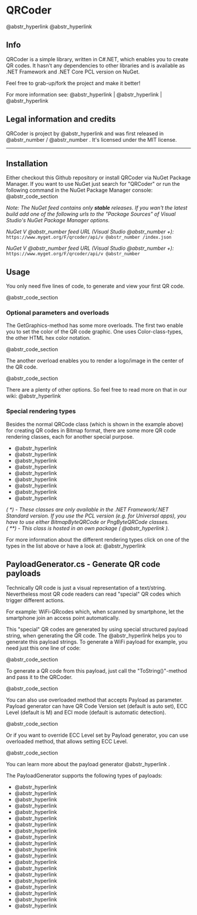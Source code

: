 # QRCoder

@abstr_hyperlink @abstr_hyperlink 

## Info

QRCoder is a simple library, written in C#.NET, which enables you to create QR codes. It hasn't any dependencies to other libraries and is available as .NET Framework and .NET Core PCL version on NuGet.

Feel free to grab-up/fork the project and make it better!

For more information see: @abstr_hyperlink | @abstr_hyperlink | @abstr_hyperlink 

## Legal information and credits

QRCoder is project by @abstr_hyperlink and was first released in @abstr_number / @abstr_number . It's licensed under the MIT license.

* * *

## Installation

Either checkout this Github repository or install QRCoder via NuGet Package Manager. If you want to use NuGet just search for "QRCoder" or run the following command in the NuGet Package Manager console: @abstr_code_section 

_Note: The NuGet feed contains only **stable** releases. If you wan't the latest build add one of the following urls to the "Package Sources" of Visual Studio's NuGet Package Manager options._

_NuGet V @abstr_number feed URL (Visual Studio @abstr_number +):_ `https://www.myget.org/F/qrcoder/api/v @abstr_number /index.json`

_NuGet V @abstr_number feed URL (Visual Studio @abstr_number +):_ `https://www.myget.org/F/qrcoder/api/v @abstr_number`

## Usage

You only need five lines of code, to generate and view your first QR code.

@abstr_code_section 

### Optional parameters and overloads

The GetGraphics-method has some more overloads. The first two enable you to set the color of the QR code graphic. One uses Color-class-types, the other HTML hex color notation.

@abstr_code_section 

The another overload enables you to render a logo/image in the center of the QR code.

@abstr_code_section 

There are a plenty of other options. So feel free to read more on that in our wiki: @abstr_hyperlink 

### Special rendering types

Besides the normal QRCode class (which is shown in the example above) for creating QR codes in Bitmap format, there are some more QR code rendering classes, each for another special purpose.

  * @abstr_hyperlink 
  * @abstr_hyperlink 
  * @abstr_hyperlink 
  * @abstr_hyperlink 
  * @abstr_hyperlink 
  * @abstr_hyperlink 
  * @abstr_hyperlink 
  * @abstr_hyperlink 
  * @abstr_hyperlink 



_( &ast;) - These classes are only available in the .NET Framework/.NET Standard version. If you use the PCL version (e.g. for Universal apps), you have to use either BitmapByteQRCode or PngByteQRCode classes._   
_( &ast;&ast;) - This class is hosted in an own package ( @abstr_hyperlink )._

For more information about the different rendering types click on one of the types in the list above or have a look at: @abstr_hyperlink 

## PayloadGenerator.cs - Generate QR code payloads

Technically QR code is just a visual representation of a text/string. Nevertheless most QR code readers can read "special" QR codes which trigger different actions.

For example: WiFi-QRcodes which, when scanned by smartphone, let the smartphone join an access point automatically.

This "special" QR codes are generated by using special structured payload string, when generating the QR code. The @abstr_hyperlink helps you to generate this payload strings. To generate a WiFi payload for example, you need just this one line of code:

@abstr_code_section 

To generate a QR code from this payload, just call the "ToString()"-method and pass it to the QRCoder.

@abstr_code_section 

You can also use overloaded method that accepts Payload as parameter. Payload generator can have QR Code Version set (default is auto set), ECC Level (default is M) and ECI mode (default is automatic detection).

@abstr_code_section 

Or if you want to override ECC Level set by Payload generator, you can use overloaded method, that allows setting ECC Level.

@abstr_code_section 

You can learn more about the payload generator @abstr_hyperlink .

The PayloadGenerator supports the following types of payloads:

  * @abstr_hyperlink 
  * @abstr_hyperlink 
  * @abstr_hyperlink 
  * @abstr_hyperlink 
  * @abstr_hyperlink 
  * @abstr_hyperlink 
  * @abstr_hyperlink 
  * @abstr_hyperlink 
  * @abstr_hyperlink 
  * @abstr_hyperlink 
  * @abstr_hyperlink 
  * @abstr_hyperlink 
  * @abstr_hyperlink 
  * @abstr_hyperlink 
  * @abstr_hyperlink 
  * @abstr_hyperlink 
  * @abstr_hyperlink 
  * @abstr_hyperlink 
  * @abstr_hyperlink 
  * @abstr_hyperlink 


